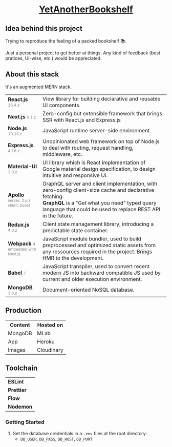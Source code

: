 <h1 align="center">
    <a href="https://yetanotherbookshelf.herokuapp.com">YetAnotherBookshelf</a>
</h1> 

Idea behind this project
----

Trying to reproduce the feeling of a packed bookshelf :books:.  

Just a personal project to get better at things. Any kind of feedback (best pratices, UI-wise, etc.) would be appreciated.


About this stack
----------------

It's an augmented MERN stack.

<table style="width:100%;">
    <tr>
        <td><b>React.js</b> <span style="font-size:75%;color:grey;">16.4.z</span></td>
        <td>View library for building declarative and reusable UI components.</td>
    </tr>
    <tr>
    	<td><b>Next.js</b> <span style="font-size:75%;color:grey;">6.1.z</span></td>
		<td>Zero-config but extensible framework that brings SSR with React.js and Express.js </td>
    </tr>
    <tr>
    	<td><b>Node.js</b> <span style="font-size:75%;color:grey;">10.10.z</span></td>
		<td>JavaScript runtime server-side environment.</td>
    </tr>
    <tr>
    	<td><b>Express.js</b> <span style="font-size:75%;color:grey;">4.16.z</span></td>
		<td>Unopinionated web framework on top of Node.js to deal with routing, request handling, middleware, etc.</td>
    </tr>
    <tr>
    	<td><b>Material-UI</b> <span style="font-size:75%;color:grey;">3.0.z</span></td>
		<td>UI library which is React implementation of Google material design specification, to design intuitive and responsive UI. </td>
    </tr>
    <tr>
    	<td>
            <b>Apollo</b> <span style="font-size:75%;color:grey;">
        	<br/>server: 2.y.z<br/>client: boost</span></td>
		<td>
            GraphQL server and client implementation, with zero-config client-side cache and declarative fetching.
            <br/>
            <b>GraphQL</b> is a "Get what you need" typed query language that could be used to replace REST API in the future.
        </td>
    </tr>
    <tr>
    	<td><b>Redux.js</b> <span style="font-size:75%;color:grey;">4.0.z</span></td>
		<td>Client state management library, introducing a predictable state container.</td>
    </tr>
    <tr>
    	<td><b>Webpack</b> <span style="font-size:75%;color:grey;">4<br>embedded with Next.js</span></td>
		<td>JavaScript module bundler, used to build preprocessed and optimized static assets from any ressources required in the project. Brings HMR to the development.</td>
    </tr>
    <tr>
    	<td><b>Babel</b> <span style="font-size:75%;color:grey;">7</span></td>
		<td>JavaScript transpiler, used to convert recent modern JS into backward compatible JS used by current and older execution environment.</td>
    </tr>
    <tr>
    	<td><b>MongoDB</b> <span style="font-size:75%;color:grey;">3.6.z</span></td>
		<td>Document-oriented NoSQL database.</td>
    </tr>
</table>


Production
----------
<table>
    <tr><th>Content</th><th>Hosted on</th></tr>
    <tr><td>MongoDB</td><td>MLab</td></tr>
    <tr><td>App</td><td>Heroku</td></tr>
    <tr><td>Images</td><td>Cloudinary</td></tr>
</table>

Toolchain
---------
<table>
    <tr><td><b>ESLint</b></td></tr>
    <tr><td><b>Prettier</b></td></tr>
    <tr><td><b>Flow</b></td></tr>
    <tr><td><b>Nodemon</b></td></tr>
</table>

### Getting Started
1. Set the database credentials in a `.env` files at the root directory:
    * `DB_USER`, `DB_PASS`, `DB_HOST`, `DB_PORT`